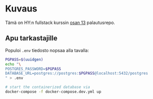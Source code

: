 # Kuvaus

Tämä on HY:n fullstack kurssin [osan 13](https://fullstackopen.com/osa13) palautusrepo.

## Apu tarkastajille

Populoi `.env` tiedosto nopsaa alla tavalla:

```sh
PGPASS=$(uuidgen)
echo "\
POSTGRES_PASSWORD=$PGPASS
DATABASE_URL=postgres://postgres:$PGPASS@localhost:5432/postgres
" > .env

# start the containerized database via
docker-compose -f docker-compose.dev.yml up
```

